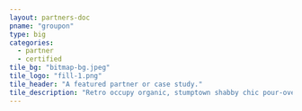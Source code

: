 ```yaml
---
layout: partners-doc
pname: "groupon"
type: big
categories: 
  - partner
  - certified
tile_bg: "bitmap-bg.jpeg"
tile_logo: "fill-1.png"
tile_header: "A featured partner or case study."
tile_description: "Retro occupy organic, stumptown shabby chic pour-over roof party DIY normcore. Actually artisan organic occupy, Wes Anderson ugh whatever pour-over gastropub selvage."
---
```



